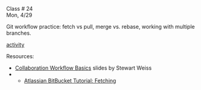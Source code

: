 
<div class="lecture2">
<div class="column_date">

Class # 24 <br>
Mon, 4/29

</div>

<div class="column_materials">
<p markdown="block">

Git workflow practice: fetch vs pull, merge vs. rebase, working with multiple branches.

[activity](slides/git-workflow.html)

Resources:

- [Collaboration Workflow Basics](http://www.compsci.hunter.cuny.edu/~sweiss/course_materials/csci395.86/slides/collaborating_workflows.html#1) slides by Stewart Weiss
- - [Atlassian BitBucket Tutorial: Fetching](https://www.atlassian.com/git/tutorials/syncing/git-fetch)

</p>
</div>

<div class="column_assign">
<p markdown="block">

<!--
Complete __peer evaluations__ the link was sent to you through Piazza.


__Blog posts for this week:__

- report on team project progress - concentrating on your own contributions to the team

- look at the license for the project that your team is working on and determine
what are the rules established by that license (what can one do, what is not
  allowed, what must one do)

- You should also update your "contributions" table with any new contributions
(do not include the team work in there).



__Presentation content:__
- brief intro to the project
- how complicated was the installation of development environment
- what went wrong
- what went well
- summary/descriptions of types of contributions that the team made
- how easy was it to collaborate within the team
- if you were doing this again, would you pick the same or different project

-->



</p>
</div>

</div>

